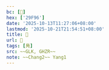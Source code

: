 ```yaml
---
bc: [𩾖]
hex: ['29F96']
date: '2025-10-13T11:27:06+08:00'
lastmod: '2025-10-21T21:54:51+08:00'
title: 󰕤
url: 󰕤
tags: [鳧]
src: ~~GLK, GHZR~~
note: ~~Chang2~~ Yang1
---
```

